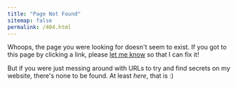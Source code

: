 ```yaml
---
title: "Page Not Found"
sitemap: false
permalink: /404.html
---
```


Whoops, the page you were looking for doesn't seem to exist. If you got to this
page by clicking a link, please [let me know](mailto:paoloadajar@mit.edu) so that I can fix it!

But if you were just messing around with URLs to try and find secrets on
my website, there's none to be found. At least *here*, that is :)

